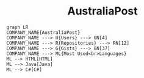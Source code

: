 <h1 align="center">AustraliaPost</h1>

```mermaid
graph LR
COMPANY_NAME{AustraliaPost}
COMPANY_NAME ---> U{Users} ---> UN[4]
COMPANY_NAME ---> R{Repositories} ---> RN[12]
COMPANY_NAME ---> G{Gists} ---> GN[37]
COMPANY_NAME ---> ML{Most Used<br>Languages}
ML --> HTML[HTML]
ML --> Java[Java]
ML --> C#[C#]
```

